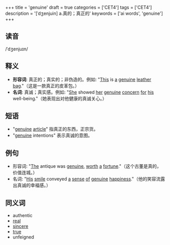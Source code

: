 +++
title = 'genuine'
draft = true
categories = ['CET4']
tags = ['CET4']
description = '[ˈdʒenjuin] a.真的；真正的'
keywords = ['ai words', 'genuine']
+++

## 读音
/ˈdʒenjuɪn/

## 释义
- **形容词**: 真正的；真实的；非伪造的。例如: "[This](/zh/post/this/) is [a](/zh/post/a/) [genuine](/zh/post/genuine/) [leather](/zh/post/leather/) [bag](/zh/post/bag/)."（这是一款真正的皮革包。）
- **名词**: 真诚；真实感。例如: "[She](/zh/post/she/) showed [her](/zh/post/her/) [genuine](/zh/post/genuine/) [concern](/zh/post/concern/) [for](/zh/post/for/) [his](/zh/post/his/) well-being."（她表现出对他健康的真诚关心。）

## 短语
- "[genuine](/zh/post/genuine/) [article](/zh/post/article/)" 指真正的东西，正宗货。
- "[genuine](/zh/post/genuine/) intentions" 表示真诚的意图。

## 例句
- 形容词: "[The](/zh/post/the/) antique was [genuine](/zh/post/genuine/), [worth](/zh/post/worth/) [a](/zh/post/a/) [fortune](/zh/post/fortune/)."（这个古董是真的，价值连城。）
- 名词: "[His](/zh/post/his/) [smile](/zh/post/smile/) conveyed [a](/zh/post/a/) [sense](/zh/post/sense/) [of](/zh/post/of/) [genuine](/zh/post/genuine/) [happiness](/zh/post/happiness/)."（他的笑容流露出真诚的幸福感。）

## 同义词
- authentic
- [real](/zh/post/real/)
- [sincere](/zh/post/sincere/)
- [true](/zh/post/true/)
- unfeigned
